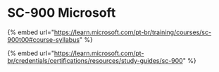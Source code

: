 # SC-900 Microsoft

{% embed url="https://learn.microsoft.com/pt-br/training/courses/sc-900t00#course-syllabus" %}

{% embed url="https://learn.microsoft.com/pt-br/credentials/certifications/resources/study-guides/sc-900" %}
